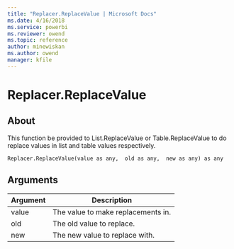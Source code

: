 ```yaml
---
title: "Replacer.ReplaceValue | Microsoft Docs"
ms.date: 4/16/2018
ms.service: powerbi
ms.reviewer: owend
ms.topic: reference
author: minewiskan
ms.author: owend
manager: kfile
---
```

# Replacer.ReplaceValue

  
## About  
This function be provided to List.ReplaceValue or Table.ReplaceValue to do replace values in list and table values respectively.  
  
```  
Replacer.ReplaceValue(value as any,  old as any,  new as any) as any  
```  
  
## Arguments  
  
|Argument|Description|  
|------------|---------------|  
|value|The value to make replacements in.|  
|old|The old value to replace.|  
|new|The new value to replace with.|  
  
